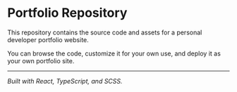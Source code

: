# Portfolio Repository

This repository contains the source code and assets for a personal developer portfolio website.

You can browse the code, customize it for your own use, and deploy it as your own portfolio site.

---
*Built with React, TypeScript, and SCSS.*